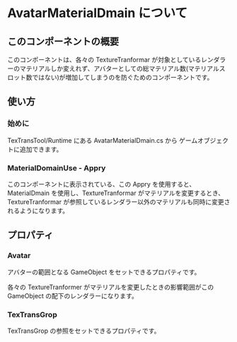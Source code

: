 # AvatarMaterialDmain について

## このコンポーネントの概要

このコンポーネントは、各々の TextureTranformar が対象としているレンダラーのマテリアルしか変えれず、アバターとしての総マテリアル数(マテリアルスロット数ではない)が増加してしまうのを防ぐためのコンポーネントです。

## 使い方

### 始めに

TexTransTool/Runtime にある AvatarMaterialDmain.cs から
ゲームオブジェクトに追加できます。

### MaterialDomainUse - Appry

このコンポーネントに表示されている、この Appry を使用すると、MaterialDmain を使用し、TextureTranformar がマテリアルを変更するとき、TextureTranformar が参照しているレンダラー以外のマテリアルも同時に変更されるようになります。

## プロパティ

### Avatar

アバターの範囲となる GameObject をセットできるプロパティです。

各々の TextureTranformer がマテリアルを変更したときの影響範囲がこの GameObject の配下のレンダラーになります。

### TexTransGrop

TexTransGrop の参照をセットできるプロパティです。
